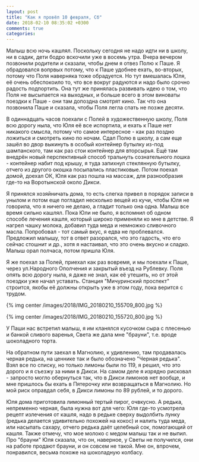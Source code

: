 ```yaml
---
layout: post
title: "Как я провёл 10 февраля, Сб"
date: 2018-02-10 08:35:02 +0300
comments: true
categories: 
---
```

Малыш всю ночь кашлял. Поскольку сегодня не надо идти ни в школу, ни в садик, дети бодро вскочили уже в восемь утра. Вчера вечером позвонили родители и сказали, чтобы днем я отвез Полю к Паше. Я обрадовался вопрвых потому, что к Паше удобнее ехать, во-вторых, потому что Поля наверняка тоже обрадуется. Но тут вмешалась Юля, её очень обеспокоило то, что все вокруг радуются и надо было срочно радость подпортить. Она тут же принялась развивать идею о том, что Поля не высыпается на выходных, и больше всего в этом виноваты поездки к Паше - они там допоздна смотрят кино. Так что она позвонила Паше и сказала, чтобы Поля легла спать не позже десяти.

В одиннадцать часов поехали с Полей в художественную школу, Поля всю дорогу ныла, что Юля её все испортила, и ехать к Паше нет никакого смысла, потому что самое интересное - как раз поздно ложиться и смотреть кино по ночам. Сдал Полю в школу, а сам еще зашёл во двор выкинуть в особый контейнер бутылку из-под шампанского, там как раз стои контейнер для вторсырья. Ещё там внедрён новый перспективный способ тральнуть сознательного лошка - контейнер набит под крышу, я туда запихнул стеклянную бутылку, отчего из другого окошка посыпались пластиковые. Потом поехал домой, доехал ОК, Юля как раз пошла на массаж, для разнообразия где-то на Воротынской около Дикси.

Я принялся хозяйничать дома, то есть слегка привел в порядок записи в унылом и потом еще погладил несколько вещей из кучи, чтобы Юля не говорила, что я ничего не делаю, а гладит только она одна. Малыш все время сильно кашлял. Пока Юли не было, я вспомнил об одном способе лечения кашля, который широко применяли ко мне в детстве. Я нагрел чашку молока, добавил туда меда и немножко сливочного масла. Попробовал - тот самый вкус, я едва не проблевался. Предложил малышу, тот в ответ разорался, что это гадость, что его сейчас стошнит и др., хотя я настаивал, что это очень вкусно и сладко. Малыш орал полчаса, потом пришла Юля.

Я же поехал за Полей, приехал как раз вовремя, и мы поехали к Паше, через ул.Народного Ополчения и закрытый въезд на Рублевку. Поля опять всю дорогу ныла, я даже не знал, как её утешить, но от этой поездки уже начал уставать. Станция "Мичуринский проспект" строится, якобы её должны открыть уже в этом году, пока верится с трудом.

{% img center /images/2018/IMG_20180210_155709_800.jpg %}

{% img center /images/2018/IMG_20180210_155720_800.jpg %}

У Паши нас встретил малыш, я им кланялся кусочком сыра с плесенью и банкой сливого варенья, Света же дала мне "брауни", т.е. вроде шоколадного торта. 

На обратном пути заехал в Магнолию, к удивлению, там продавалась черная редька, на ценнике так и было обозначено "Черная редька". Взял все по списку, но только лимоны были по 119, я решил, что это дорого и я съезжу за ними в Дикси. На самом деле я изрядно рисковал - запросто могло обернуться так, что в Дикси лимонов нет вообще, и мне пришлось бы ехать в Пятерочку или возвращаться в Магнолию. Но мой риск оправдал себя, в Дикси лимоны по 89 рублей, и то дорого.

Юля дома приготовила лимонный тертый пирог, очвкусно. А редька, непременно черная, была нужна вот для чего: Юля где-то усмотрела рецепт излечения от кашля, надо в редьке сверху выдолбить лунку (редька делается удивительно похожей на кокос) и налить туда меда, или насыпать сахару, отчего редька даёт целебный сок, помогающий от кашля. Также отмечу, что мое молоко с медом малыш так и не выпил. Про "брауни" Юля сказала, что он, наверное, у Светы не получился, они на работе продают брауни, и он совсем не такой. Мне он, впрочем, понравился, весьма похоже на шоколадную колбасу.